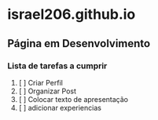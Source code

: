 # israel206.github.io
## Página em Desenvolvimento
### Lista de tarefas a cumprir
1. [ ] Criar Perfil
2. [ ] Organizar Post
3. [ ] Colocar texto de apresentação
4. [ ] adicionar experiencias

